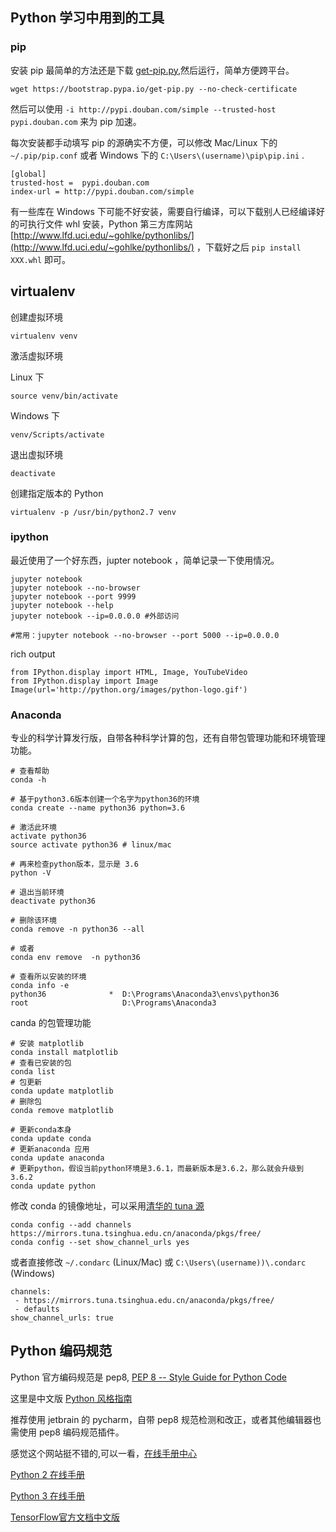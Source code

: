 ## Python 学习中用到的工具

### pip

安装 pip 最简单的方法还是下载 [get-pip.py](https://bootstrap.pypa.io/get-pip.py),然后运行，简单方便跨平台。

```
wget https://bootstrap.pypa.io/get-pip.py --no-check-certificate
```

然后可以使用 `-i http://pypi.douban.com/simple --trusted-host pypi.douban.com` 来为 pip 加速。

每次安装都手动填写 pip 的源确实不方便，可以修改 Mac/Linux 下的 `~/.pip/pip.conf` 或者 Windows 下的 `C:\Users\(username)\pip\pip.ini`  .

```
[global]
trusted-host =  pypi.douban.com
index-url = http://pypi.douban.com/simple
```

有一些库在 Windows 下可能不好安装，需要自行编译，可以下载别人已经编译好的可执行文件 whl 安装，Python 第三方库网站 [http://www.lfd.uci.edu/~gohlke/pythonlibs/](http://www.lfd.uci.edu/~gohlke/pythonlibs/) ，下载好之后 `pip install XXX.whl` 即可。

## virtualenv

创建虚拟环境

```
virtualenv venv
```

激活虚拟环境

Linux 下

```
source venv/bin/activate
```

Windows 下

```
venv/Scripts/activate
```

退出虚拟环境

```
deactivate 
```

创建指定版本的 Python

```
virtualenv -p /usr/bin/python2.7 venv
```

### ipython

最近使用了一个好东西，jupter notebook ，简单记录一下使用情况。

```
jupyter notebook 
jupyter notebook --no-browser
jupyter notebook --port 9999
jupyter notebook --help
jupyter notebook --ip=0.0.0.0 #外部访问

#常用：jupyter notebook --no-browser --port 5000 --ip=0.0.0.0
```

rich output

```
from IPython.display import HTML, Image, YouTubeVideo
from IPython.display import Image
Image(url='http://python.org/images/python-logo.gif')
```

### Anaconda

专业的科学计算发行版，自带各种科学计算的包，还有自带包管理功能和环境管理功能。

```
# 查看帮助
conda -h 

# 基于python3.6版本创建一个名字为python36的环境
conda create --name python36 python=3.6 

# 激活此环境
activate python36  
source activate python36 # linux/mac

# 再来检查python版本，显示是 3.6
python -V  

# 退出当前环境
deactivate python36 

# 删除该环境
conda remove -n python36 --all

# 或者 
conda env remove  -n python36

# 查看所以安装的环境
conda info -e
python36              *  D:\Programs\Anaconda3\envs\python36
root                     D:\Programs\Anaconda3
```

canda 的包管理功能

```
# 安装 matplotlib 
conda install matplotlib
# 查看已安装的包
conda list 
# 包更新
conda update matplotlib
# 删除包
conda remove matplotlib

# 更新conda本身
conda update conda
# 更新anaconda 应用
conda update anaconda
# 更新python，假设当前python环境是3.6.1，而最新版本是3.6.2，那么就会升级到3.6.2
conda update python
```

修改 conda 的镜像地址，可以采用[清华的 tuna 源](https://mirrors.tuna.tsinghua.edu.cn/help/anaconda/)

```
conda config --add channels https://mirrors.tuna.tsinghua.edu.cn/anaconda/pkgs/free/
conda config --set show_channel_urls yes
```

或者直接修改 `~/.condarc` (Linux/Mac) 或 `C:\Users\(username))\.condarc` (Windows) 

```
channels:
 - https://mirrors.tuna.tsinghua.edu.cn/anaconda/pkgs/free/
 - defaults
show_channel_urls: true
```

## Python 编码规范

Python 官方编码规范是 pep8, [PEP 8 -- Style Guide for Python Code](https://www.python.org/dev/peps/pep-0008/)

这里是中文版 [Python 风格指南](http://zh-google-styleguide.readthedocs.io/en/latest/google-python-styleguide/)

推荐使用 jetbrain 的 pycharm，自带 pep8 规范检测和改正，或者其他编辑器也需使用 pep8 编码规范插件。

感觉这个网站挺不错的,可以一看，[在线手册中心](http://docs.pythontab.com/)

[Python 2 在线手册](http://docs.pythontab.com/python/python2.7/)

[Python 3 在线手册](http://docs.pythontab.com/python/python3.5/)

[TensorFlow官方文档中文版](http://docs.pythontab.com/tensorflow/get_started/introduction/)
